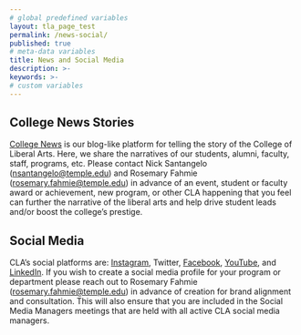 ```yaml
---
# global predefined variables
layout: tla_page_test
permalink: /news-social/
published: true
# meta-data variables
title: News and Social Media
description: >-
keywords: >-
# custom variables
---
```

## College News Stories
[College News](https://liberalarts.temple.edu/news) is our blog-like platform for telling the story of the College of Liberal Arts. Here, we share the narratives of our students, alumni, faculty, staff, programs, etc. Please contact Nick Santangelo (nsantangelo@temple.edu) and Rosemary Fahmie (rosemary.fahmie@temple.edu) in advance of an event, student or faculty award or achievement, new program, or other CLA happening that you feel can further the narrative of the liberal arts and help drive student leads and/or boost the college’s prestige.

## Social Media
CLA’s social platforms are: [Instagram](https://www.instagram.com/tuliberalarts/), Twitter, [Facebook](https://www.facebook.com/templeliberalarts/), [YouTube](https://www.youtube.com/channel/UCy_Uzx2MSjPw00noakBuf8g),  and [LinkedIn](https://www.linkedin.com/school/temple-university-college-of-liberal-arts/). If you wish to create a social media profile for your program or department please reach out to Rosemary Fahmie (rosemary.fahmie@temple.edu) in advance of creation for brand alignment and consultation. This will also ensure that you are included in the Social Media Managers meetings that are held with all active CLA social media managers.
